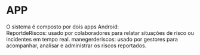 # APP
O sistema é composto por dois apps Android:  
ReportdeRiscos: usado por colaboradores para relatar situações de risco ou incidentes em tempo real. 
manegerderiscos: usado por gestores para acompanhar, analisar e administrar os riscos reportados.
